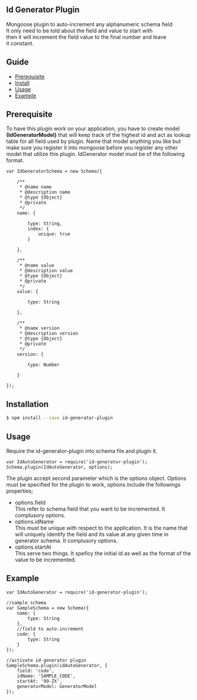 ## Id Generator Plugin
Mongoose plugin to auto-increment any alphanumeric schema field     
It only need to be told about the field and value to start with       
then it will increment the field value to the final number and leave        
it constant.

## Guide
- [Prerequisite](#prerequisite)
- [Install](#installation)
- [Usage](#usage)
- [Example](#example)




## Prerequisite
To have this plugin work on your application, you have to create model **(IdGeneratorModel)** that will keep
track of the highest id and act as lookup table for all field used by plugin. Name that model anything you like but make sure you register it into mongoose before you register any other model that utilize this plugin. IdGenerator model  must be of the following format.
```
var IdGeneratorSchema = new Schema({

    /**
     * @name name
     * @description name 
     * @type {Object}
     * @private
     */
    name: {

        type: String,
        index: {
            unique: true
        }

    },

    /**
     * @name value
     * @description value 
     * @type {Object}
     * @private
     */
    value: {

        type: String

    },

    /**
     * @name version
     * @description version 
     * @type {Object}
     * @private
     */
    version: {

        type: Number

    }

});

```

## Installation

```sh
$ npm install --save id-generator-plugin
```

## Usage
Require the id-generator-plugin into schema file and plugin it.   

```
var IdAutoGenerator = require('id-generator-plugin');
Schema.plugin(IdAutoGenerator, options);
```
The plugin accept second parameter which is the options object. Options must be specified for the plugin to work, options include the followings properties;    
- options.field  
This refer to schema field that you want to be incremented. It complusory options.      
- options.idName  
This must be unique with respect to the application. It is the name that will uniquely identify the field and its value at any given time in generator schema. It complusory options.        
- options.startAt   
This serve two things. It speficy the initial id as well as the format of the value to be incremented.    

## Example

```
var IdAutoGenerator = require('id-generator-plugin');

//sample schema
var SampleSchema = new Schema({
    name: {
        type: String
    },
    //field to auto-increment
    code: {
        type: String
    }
});

//activate id generator plugin
SampleSchema.plugin(idAutoGenerator, {
    field: 'code',
    idName: 'SAMPLE_CODE',
    startAt: '99-ZX',
    generatorModel: GeneratorModel
});
```




